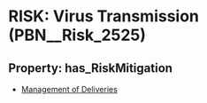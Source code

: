 # RISK: __Virus Transmission__ (PBN__Risk_2525)

## Property: has_RiskMitigation

* [Management of Deliveries](PBN__Mitigation_302)

